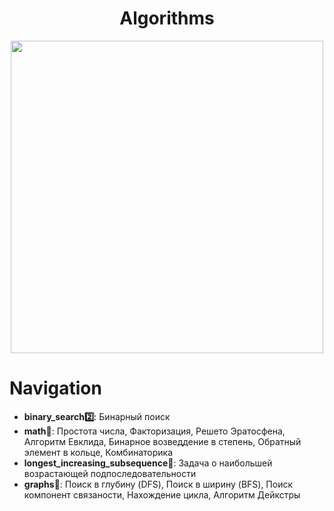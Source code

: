 <div id="header" align="center">
  <h1>Algorithms</h1>
  <img src="https://media.giphy.com/media/v1.Y2lkPTc5MGI3NjExdGtlM2ZydDl6bHJ4aGloOGZlNHBkMGk1NXZibWZkNWRwYnI5b3JycCZlcD12MV9pbnRlcm5hbF9naWZfYnlfaWQmY3Q9Zw/3o6Yg4GUVgIUg3bf7W/giphy.gif" width="500"/>
</div>


# Navigation
- **binary_search2️⃣**: Бинарный поиск
- **math🧮**: Простота числа, Факторизация, Решето Эратосфена, Алгоритм Евклида, Бинарное возведдение в степень, Обратный элемент в кольце, Комбинаторика
- **longest_increasing_subsequence🚥**: Задача о наибольшей возрастающей подпоследовательности 
- **graphs🔀**: Поиск в глубину (DFS), Поиск в ширину (BFS), Поиск компонент связаности, Нахождение цикла, Алгоритм Дейкстры
